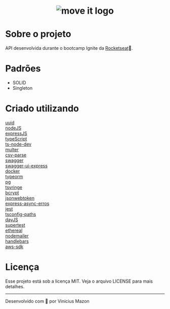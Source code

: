 <h1 align="center">
  <img alt="move it logo" title="MoveIt" src="https://i.imgur.com/oUAKMC5.png">
</h1>

# Sobre o projeto
API desenvolvida durante o bootcamp Ignite da [Rocketseat](https://github.com/rocketseat-education)💜.
# Padrões
* SOLID
* Singleton

# Criado utilizando
[uuid](https://www.npmjs.com/package/uuid)
<br />
[nodeJS](https://nodejs.org/en/)
<br />
[expressJS](https://www.npmjs.com/package/uuid)
<br />
[typeScript](https://www.typescriptlang.org/)
<br />
[ts-node-dev](https://www.npmjs.com/package/ts-node-dev)
<br />
[multer](https://www.npmjs.com/package/multer)
<br />
[csv-parse](https://csv.js.org/parse/)
<br />
[swagger](https://swagger.io/)
<br />
[swagger-ui-express](https://www.npmjs.com/package/swagger-ui-express)
<br />
[docker](https://www.docker.com/)
<br />
[typeorm](https://typeorm.io/)
<br />
[pg](https://www.npmjs.com/package/pg)
<br />
[tsyringe](https://www.npmjs.com/package/tsyringe)
<br />
[bcrypt](https://www.npmjs.com/package/bcrypt)
<br />
[jsonwebtoken](https://www.npmjs.com/package/jsonwebtoken)
<br />
[express-async-erros](https://www.npmjs.com/package/express-async-errors)
<br />
[jest](https://jestjs.io/pt-BR/)
<br />
[tsconfig-paths](https://www.npmjs.com/package/tsconfig-paths)
<br />
[dayJS](https://day.js.org/)
<br />
[supertest](https://www.npmjs.com/package/supertest)
<br />
[ethereal](http://ethereal.email/)
<br />
[nodemailer](https://nodemailer.com/about/)
<br />
[handlebars](https://handlebarsjs.com/)
<br />
[aws-sdk](https://aws.amazon.com/pt/sdk-for-javascript/)
<br />
# Licença
Esse projeto está sob a licença MIT. Veja o arquivo LICENSE para mais detalhes.

---
Desenvolvido com 🖤 por Vinicius Mazon